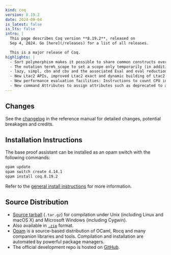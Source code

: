 ```yaml
---
kind: coq
version: 8.19.2
date: 2024-09-04
is_latest: false
is_lts: false
intro: |
  This page describes Coq version **8.19.2**, released on
  Sep 4, 2024. Go [here](/releases) for a list of all releases.

  This is a major release of Coq.
highlights: |
  - Sort polymorphism makes it possible to share common constructs over Type, Prop and SProp.
  - The notation term%_scope to set a scope only temporarily (in addition to term%scope for opening a scope applying to all subterms).
  - lazy, simpl, cbn and cbv and the associated Eval and eval reductions learned to do head reduction when given flag head.
  - New Ltac2 APIs, improved Ltac2 exact and dynamic building of Ltac2 term patterns.
  - New performance evaluation facilities: Instructions to count CPU instructions used by a command (Linux only) and Profiling system to produce trace files.
  - New command Attributes to assign attributes such as deprecated to a library file.
---
```


## Changes 

See the [changelog](https://coq.inria.fr/doc/v8.19.2/refman/changes.html#changes-in-8-19-2) in the reference manual
for detailed changes, potential breakages and credits.

## Installation Instructions

The base proof assistant can be installed as an opam switch with the following commands:
```bash
opam update
opam switch create 4.14.1
opam install coq.8.19.2
```

Refer to the [general install instructions](/docs/installing-rocq) for more information.

Source Distribution
-------------------

- [Source
  tarball](https://github.com/coq/coq/archive/refs/tags/V8.19.2.tar.gz)
  (`.tar.gz`) for compilation under Unix (including Linux and macOS X)
  and Microsoft Windows (including Cygwin).
- Also available in
  [`.zip`](https://github.com/coq/coq/archive/refs/tags/V8.19.2.zip)
  format.
- [Opam](https://opam.ocaml.org/) is a source-based distribution of
  OCaml, Rocq and many companion libraries and tools. Compilation and
  installation are automated by powerful package managers.
- The official development repo is hosted on
  [GitHub](https://github.com/coq/coq).


